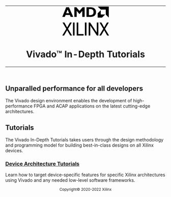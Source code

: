<table width="100%">
 <tr width="100%">
    <td align="center"><img src="https://github.com/Xilinx/Image-Collateral/blob/main/xilinx-logo.png?raw=true" width="30%"/><h1>Vivado™ In-Depth Tutorials</h1>
    </td>
 </tr>
</table>

## </br> Unparalled performance for all developers
The Vivado design environment enables the development of high-performance FPGA and ACAP applications on
the latest cutting-edge architectures.

## Tutorials

The Vivado In-Depth Tutorials takes users through the design methodology and programming model for building
best-in-class designs on all Xilinx devices.

### [Device Architecture Tutorials](./Device_Architecture_Tutorials)
Learn how to target device-specific features for specific Xilinx architectures using Vivado and any needed
low-level software frameworks.

<p align="center"><sup>Copyright&copy; 2020-2022 Xilinx</sup></p>
